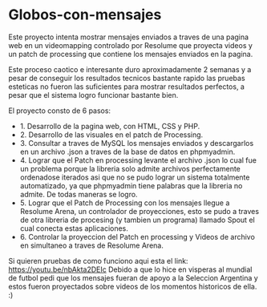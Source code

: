 # Globos-con-mensajes
Este proyecto intenta mostrar mensajes enviados a traves de una pagina web en un videomapping controlado por Resolume que proyecta videos y un patch de processing que contiene los mensajes enviados en la pagina.

Este proceso caotico e interesante duro aproximadamente 2 semanas y a pesar de conseguir los resultados tecnicos bastante rapido las pruebas esteticas no fueron las suficientes para mostrar resultados perfectos, a pesar que el sistema logro funcionar bastante bien.

El proyecto consto de 6 pasos:
<ul>
<li>1. Desarrollo de la pagina web, con HTML, CSS y PHP.</li>
<li>2. Desarrollo de las visuales en el patch de Processing.</li>
<li>3. Consultar a traves de MySQL los mensajes enviados y descargarlos en un archivo .json a traves de la base de datos  en phpmyadmin.</li>
<li>4. Lograr que el Patch en processing levante el archivo .json lo cual fue un problema porque la libreria solo admite archivos perfectamente ordenadose iterados asi que no se pudo lograr un sistema totalmente automatizado, ya que phpmyadmin tiene palabras que la libreria no admite. De todas maneras se logro.</li>
<li>5. Lograr que el Patch de Processing con los mensajes llegue a Resolume Arena, un controlador de proyecciones, esto se pudo a traves de otra libreria de procesing (y tambien un programa) llamado Spout el cual conecta estas aplicaciones.</li>
<li>6. Controlar la proyeccion del Patch en processing y Videos de archivo en simultaneo a traves de Resolume Arena. </li>
</ul>

Si quieren pruebas de como funciono aqui esta el link: https://youtu.be/nbAkta2DEIc
Debido a que lo hice en visperas al mundial de futbol pedi que los mensajes fueran de apoyo a la Seleccion Argentina y estos fueron proyectados sobre videos de los momentos historicos de ella. :) 
